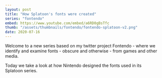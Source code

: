 ```yaml
---
layout: post
title: "How Splatoon's fonts were created"
series: "fontendo"
embed: https://www.youtube.com/embed/a6RD0gBsTfc
thumb: "/assets/thumbnails/fontendo/fontendo-splatoon-v2.png"
date: 2020-07-16
---
```

Welcome to a new series based on my twitter project Fontendo - where we identify and examine fonts - obscure and otherwise - from games and other media.

Today we take a look at how Nintendo designed the fonts used in its Splatoon series.